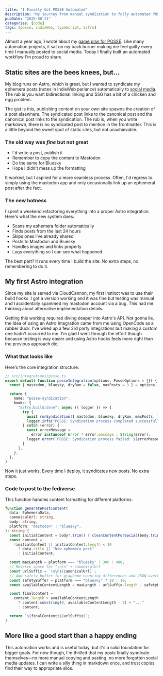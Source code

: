 ```yaml
---
title: "I Finally Got POSSE Automated"
description: "My journey from manual syndication to fully automated POSSE."
pubDate: "2025-08-31"
categories: [code]
tags: [posse, indieWeb, typeScript, astro]
---
```


Almost a year ago, I wrote about my [game plan for POSSE](/blog/posse). Like
many automation projects, it sat on my back burner making me feel guilty every
time I manually posted to social media. Today I finally built an automated
workflow I'm proud to share.

## Static sites are the bees knees, but...

My blog runs on Astro, which is great, but I wanted to syndicate my ephemera
posts (notes in IndieWeb parlance) automatically to [social
media](https://mastodon.social/@RyanParsley). The rub is you want bidirectional
linking and SSG has a bit of a chicken and egg problem.

The gist is this, publishing content on your own site spawns the creation of a
post elsewhere. The syndicated post links to the canonical post and the
canonical post links to the syndication. The rub is, when you write markdown,
there is no syndicated post to mention in the frontmatter. This is a little
beyond the sweet spot of static sites, but not unachievable.

### The old way was _fine_ but not great

- I'd write a post, publish it
- Remember to copy the content to Mastodon
- Do the same for Bluesky
- Hope I didn't mess up the formatting

It worked, but I aspired for a more seamless process. Often, I'd regress to
simply using the mastodon app and only occasionally link up an ephemeral post
after the fact.

### The new hotness

I spent a weekend refactoring everything into a proper Astro integration. Here's
what the new system does:

- Scans my ephemera folder automatically
- Finds posts from the last 24 hours
- Skips ones I've already shared
- Posts to Mastodon and Bluesky
- Handles images and links properly
- Logs everything so I can see what happened

The best part? It runs every time I build the site. No extra steps, no
remembering to do it.

## My first Astro integration

Since my site is served via CloudCannon, my first instinct was to use their
build hooks. I got a version working and it was fine but testing was manual and
I accidentally spammed my mastodon account via a bug. This had me thinking about
alternative implementation details.

Getting this working required diving deeper into Astro's API. Not gonna lie, the
idea of using an Astro Integration came from me using OpenCode as a rubber duck.
I've wired up a few 3rd party integrations but making a custom one hadn't
occurred to me. I'm glad I went through the effort though because testing is way
easier and using Astro hooks feels more right than the previous approach did.

### What that looks like

Here's the core integration structure:

```typescript
// src/integrations/posse.ts
export default function posseIntegration(options: PosseOptions = {}) {
  const { mastodon, bluesky, dryRun = false, maxPosts = 3 } = options;

  return {
    name: "posse-syndication",
    hooks: {
      "astro:build:done": async ({ logger }) => {
        try {
          await runSyndication({ mastodon, bluesky, dryRun, maxPosts, logger });
          logger.info("POSSE: Syndication process completed successfully");
        } catch (error) {
          const errorMessage =
            error instanceof Error ? error.message : String(error);
          logger.error(`POSSE: Syndication process failed: ${errorMessage}`);
        }
      },
    },
  };
}
```

Now it just works. Every time I deploy, it syndicates new posts. No extra steps.

### Code to post to the fediverse

This function handles content formatting for different platforms:

```typescript
function generatePostContent(
  data: EphemeraData,
  canonicalUrl: string,
  body: string,
  platform: "mastodon" | "bluesky",
): string {
  const initialContent = body?.trim() ? cleanContentForSocial(body.trim()) : "";
  const content =
    !initialContent || initialContent.length < 10
      ? data.title || "New ephemera post"
      : initialContent;

  const maxLength = platform === "bluesky" ? 300 : 400;
  // Reserve space for "\n\n" + canonicalUrl
  const urlSuffix = `\n\n${canonicalUrl}`;
  // Add safety buffer for grapheme counting differences and JSON overhead
  const safetyBuffer = platform === "bluesky" ? 20 : 10;
  const availableContentLength = maxLength - urlSuffix.length - safetyBuffer;

  const finalContent =
    content.length > availableContentLength
      ? content.substring(0, availableContentLength - 3) + "..."
      : content;

  return `${finalContent}${urlSuffix}`;
}
```

## More like a good start than a happy ending

This automation works and is useful today, but it's a solid foundation for
bigger goals. For now though, I'm thrilled that my posts finally syndicate
themselves—no more manual copying and pasting, no more forgotten social media
updates. I can write a silly thing in markdown once, and trust copies find their
way to appropriate silos.
